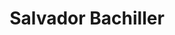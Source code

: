 ---
title: "Salvador Bachiller"
url: /madrid/salvador-bachiller-calle-de-la-montera/
shop: Kleidung
---